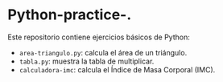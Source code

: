 # Python-practice-.
Este repositorio contiene ejercicios básicos de Python:
- `area-triangulo.py`: calcula el área de un triángulo.
- `tabla.py`: muestra la tabla de multiplicar.
- `calculadora-imc`: calcula el Índice de Masa Corporal (IMC).
  
